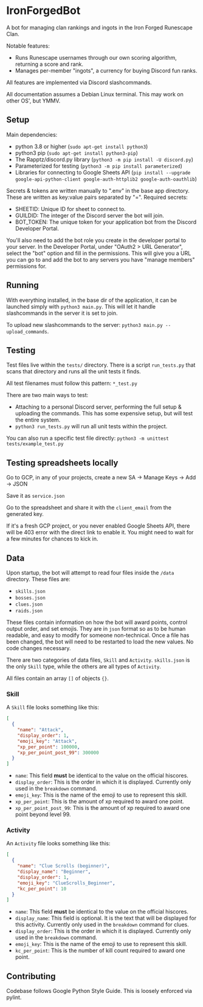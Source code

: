 # IronForgedBot

A bot for managing clan rankings and ingots in the Iron Forged Runescape Clan.

Notable features:

- Runs Runescape usernames through our own scoring algorithm, returning
  a score and rank.
- Manages per-member "ingots", a currency for buying Discord fun ranks.

All features are implemented via Discord slashcommands.

All documentation assumes a Debian Linux terminal. This may work on other OS',
but YMMV.

## Setup

Main dependencies:

- python 3.8 or higher (`sudo apt-get install python3`)
- python3 pip (`sudo apt-get install python3-pip`)
- The Rapptz/discord.py library (`python3 -m pip install -U discord.py`)
- Parameterized for testing (`python3 -m pip install parameterized`)
- Libraries for connecting to Google Sheets API (`pip install --upgrade
google-api-python-client google-auth-httplib2 google-auth-oauthlib`)

Secrets & tokens are written manually to ".env" in the base app directory.
These are written as key:value pairs separated by "=". Required secrets:

- SHEETID: Unique ID for sheet to connect to.
- GUILDID: The integer of the Discord server the bot will join.
- BOT_TOKEN: The unique token for your application bot from the Discord
  Developer Portal.

You'll also need to add the bot role you create in the developer portal to
your server. In the Developer Portal, under "OAuth2 > URL Generator",
select the "bot" option and fill in the permissions. This will give you a
URL you can go to and add the bot to any servers you have "manage members"
permissions for.

## Running

With everything installed, in the base dir of the application, it can be
launched simply with `python3 main.py`. This will let it handle slashcommands
in the server it is set to join.

To upload new slashcommands to the server: `python3 main.py --upload_commands`.

## Testing

Test files live within the `tests/` directory. There is a script `run_tests.py`
that scans that directory and runs all the unit tests it finds.

All test filenames must follow this pattern: `*_test.py`

There are two main ways to test:

- Attaching to a personal Discord server, performing the full setup &
  uploading the commands. This has some expensive setup, but will test the
  entire system.
- `python3 run_tests.py` will run all unit tests within the project.

You can also run a specific test file directly:
`python3 -m unittest tests/example_test.py`

## Testing spreadsheets locally

Go to GCP, in any of your projects, create a new SA -> Manage Keys -> Add -> JSON

Save it as `service.json`

Go to the spreadsheet and share it with the `client_email` from the generated key. 

If it's a fresh GCP project, or you never enabled Google Sheets API, there will be 403 error with the direct link
to enable it. You might need to wait for a few minutes for chances to kick in.

## Data

Upon startup, the bot will attempt to read four files inside the `/data` directory. These files are:

- `skills.json`
- `bosses.json`
- `clues.json`
- `raids.json`

These files contain information on how the bot will award points, control output order, and set emojis. They are in `json` format so as to be human readable, and easy to modify for someone non-technical. Once a file has been changed, the bot will need to be restarted to load the new values. No code changes necessary.

There are two categories of data files, `Skill` and `Activity`. `skills.json` is the only `Skill` type, while the others are all types of `Activity`.

All files contain an array `[]` of objects `{}`.

### Skill
A `Skill` file looks something like this:

``` json
[
  {
    "name": "Attack",
    "display_order": 1,
    "emoji_key": "Attack",
    "xp_per_point": 100000,
    "xp_per_point_post_99": 300000
  }
]
```

- `name`: This field **must** be identical to the value on the official hiscores.
- `display_order`: This is the order in which it is displayed. Currently only used in the `breakdown` command.
- `emoji_key`: This is the name of the emoji to use to represent this skill.
- `xp_per_point`: This is the amount of xp required to award one point.
- `xp_per_point_post_99`: This is the amount of xp required to award one point beyond level 99.

### Activity
An `Activity` file looks something like this:

``` json
[
  {
    "name": "Clue Scrolls (beginner)",
    "display_name": "Beginner",
    "display_order": 1,
    "emoji_key": "ClueScrolls_Beginner",
    "kc_per_point": 10
  }
]
```

- `name`: This field **must** be identical to the value on the official hiscores.
- `display_name`: This field is optional. It is the text that will be displayed for this activity. Currently only used in the `breakdown` command for clues.
- `display_order`: This is the order in which it is displayed. Currently only used in the `breakdown` command.
- `emoji_key`: This is the name of the emoji to use to represent this skill.
- `kc_per_point`: This is the number of kill count required to award one point.

## Contributing

Codebase follows Google Python Style Guide. This is loosely enforced via
pylint.
